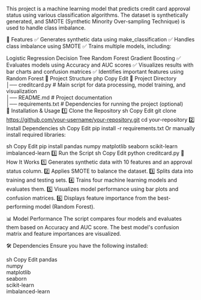 This project is a machine learning model that predicts credit card approval status using various classification algorithms. The dataset is synthetically generated, and SMOTE (Synthetic Minority Over-sampling Technique) is used to handle class imbalance.

📌 Features
✅ Generates synthetic data using make_classification
✅ Handles class imbalance using SMOTE
✅ Trains multiple models, including:

Logistic Regression
Decision Tree
Random Forest
Gradient Boosting
✅ Evaluates models using Accuracy and AUC scores
✅ Visualizes results with bar charts and confusion matrices
✅ Identifies important features using Random Forest
📁 Project Structure
php
Copy
Edit
📂 Project Directory  
│── creditcard.py       # Main script for data processing, model training, and visualization  
│── README.md           # Project documentation  
│── requirements.txt    # Dependencies for running the project (optional)  
🚀 Installation & Usage
1️⃣ Clone the Repository
sh
Copy
Edit
git clone https://github.com/your-username/your-repository.git
cd your-repository
2️⃣ Install Dependencies
sh
Copy
Edit
pip install -r requirements.txt
Or manually install required libraries:

sh
Copy
Edit
pip install pandas numpy matplotlib seaborn scikit-learn imbalanced-learn
3️⃣ Run the Script
sh
Copy
Edit
python creditcard.py
🎯 How It Works
1️⃣ Generates synthetic data with 10 features and an approval status column.
2️⃣ Applies SMOTE to balance the dataset.
3️⃣ Splits data into training and testing sets.
4️⃣ Trains four machine learning models and evaluates them.
5️⃣ Visualizes model performance using bar plots and confusion matrices.
6️⃣ Displays feature importance from the best-performing model (Random Forest).

📊 Model Performance
The script compares four models and evaluates them based on Accuracy and AUC score. The best model's confusion matrix and feature importances are visualized.

🛠 Dependencies
Ensure you have the following installed:

sh
Copy
Edit
pandas  
numpy  
matplotlib  
seaborn  
scikit-learn  
imbalanced-learn  
